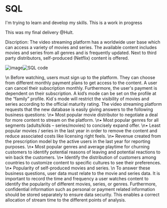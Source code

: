 # SQL
I'm trying to learn and develop my skills. This is a work in progress

This was my final delivery @Hult. 

Discription: 
The video streaming platform has a worldwide user base which can access a variety of movies and series. The available content includes movies and series from all genres and is frequently updated. Next to third party distributors, self-produced (Netflix) content is offered. 

![image]()![SQL code](https://user-images.githubusercontent.com/75276371/127507887-dce15d24-b532-4199-a24c-d31f988523a0.png)

\n Before watching, users must sign up to the platform. They can choose from different monthly payment plans to get access to the content. A user can cancel their subscription monthly. Furthermore, the user's payment is dependent on their subscription. A kid’s mode can be set on the profile at the “family” profile. Kid´s mode will restrict the visibility of movies and series according to the official maturity rating. 
The video streaming platform requests that the new database is easily giving answers to the following business questions:
\n•	Most popular movie distributor to negotiate a deal for more content to stream on the platform.
\n•	Most popular genres for all segments (adults/kids – series/movies) to concisely expand offer.
\n•	Least popular movies / series in the last year in order to remove the content and reduce associated costs like licensing right feels.
\n•	Revenue created from the prescription model by the active users in the last year for reporting purposes. 
\n•	Most popular genres and average playtime for churning customers to identify potential reasons of leaving and potential reactions to win back the customers.
\n•	Identify the distribution of customers among countries to customize content to specific cultures to see their preferences.
\n•	Popularity of self-produced movies and series.
\n To answer these business questions, user data must relate to the movie and series data. It is important to record the time and frequency a user watches content to identify the popularity of different movies, series, or genres. Furthermore, confidential information such as personal or payment related information should be stored separately to ensure data security. This enables a correct allocation of stream time to the different points of analysis. 


